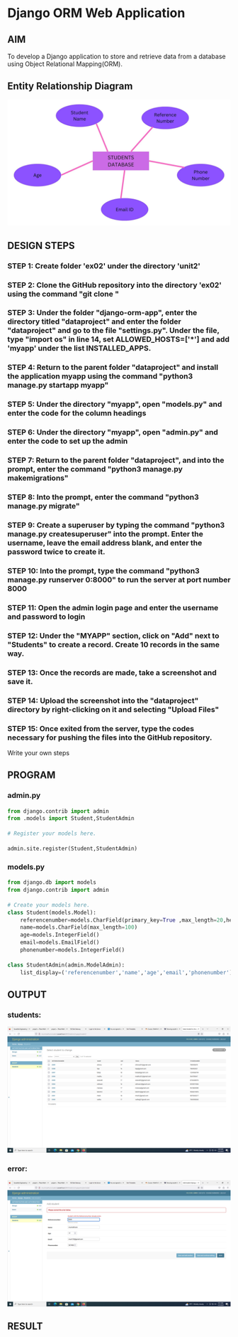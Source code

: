 # Django ORM Web Application

## AIM
To develop a Django application to store and retrieve data from a database using Object Relational Mapping(ORM).

## Entity Relationship Diagram

![erdiagram](erdiagram.jpg)

## DESIGN STEPS

### STEP 1: Create folder 'ex02' under the directory 'unit2'

### STEP 2: Clone the GitHub repository into the directory 'ex02' using the command "git clone <url>"

### STEP 3: Under the folder "django-orm-app", enter the directory titled "dataproject" and enter the folder "dataproject" and go to the file "settings.py". Under the file, type "import os" in line 14, set ALLOWED_HOSTS=['*'] and add 'myapp' under the list INSTALLED_APPS.

### STEP 4: Return to the parent folder "dataproject" and install the application myapp using the command "python3 manage.py startapp myapp"

### STEP 5: Under the directory "myapp", open "models.py" and enter the code for the column headings

### STEP 6: Under the directory "myapp", open "admin.py" and enter the code to set up the admin

### STEP 7: Return to the parent folder "dataproject", and into the prompt, enter the command "python3 manage.py makemigrations"

### STEP 8: Into the prompt, enter the command "python3 manage.py migrate"

### STEP 9: Create a superuser by typing the command "python3 manage.py createsuperuser" into the prompt. Enter the username, leave the email address blank, and enter the password twice to create it.

### STEP 10: Into the prompt, type the command "python3 manage.py runserver 0:8000" to run the server at port number 8000 

### STEP 11: Open the admin login page and enter the username and password to login

### STEP 12: Under the "MYAPP" section, click on "Add" next to "Students" to create a record. Create 10 records in the same way.

### STEP 13: Once the records are made, take a screenshot and save it.

### STEP 14: Upload the screenshot into the "dataproject" directory by right-clicking on it and selecting "Upload Files"

### STEP 15: Once exited from the server, type the codes necessary for pushing the files into the GitHub repository.

Write your own steps

## PROGRAM
### admin.py
```py
from django.contrib import admin
from .models import Student,StudentAdmin

# Register your models here.

admin.site.register(Student,StudentAdmin)
```
### models.py
```py
from django.db import models
from django.contrib import admin 

# Create your models here.
class Student(models.Model):
    referencenumber=models.CharField(primary_key=True ,max_length=20,help_text="reference number")
    name=models.CharField(max_length=100)
    age=models.IntegerField() 
    email=models.EmailField()
    phonenumber=models.IntegerField()

class StudentAdmin(admin.ModelAdmin):
    list_display=('referencenumber','name','age','email','phonenumber')
```

## OUTPUT
### students:
![students](students.png)

### error:
![error](error.png)
## RESULT
